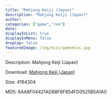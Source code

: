 ```yaml
---
title: "Mahjong Keiji (Japan)"
description: "Mahjong Keiji (Japan)"
author: 
categories: ["game","rom"]
date: 
displayInList: true
displayInMenu: false
dropCap: false
featuredImage: /img/miss/gamemiss.jpg
---
```


Description: Mahjong Keiji (Japan)

Download: <a style="text-decoration:underline;" href="https://mega.nz/#!WCB0TApa!UJkkSKOjgJkg1VLnhyi4gVTP1M7QoUhEn5ol-QRIXSs" target = "_blank" rel = "nofollow" > Mahjong Keiji (Japan)</a>

Size: 4194304

MD5: 6AA8F04421AD88F8F854FD0525B5A1A0

